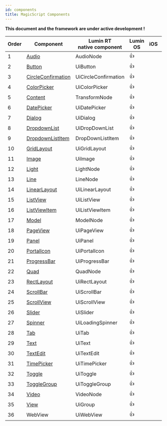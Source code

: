 ```yaml
---
id: components
title: MagicScript Components
---
```


**This document and the framework are under active development !**

| Order | Component                                              | Lumin RT<br/>native component | Lumin OS   | iOS | Android |
| ----- | ------------------------------------------------------ | ----------------------------- | ---------- | --- | ------- |
| 1     | [Audio](components/Audio.md)                           | AudioNode                     | :thumbsup: |
| 2     | [Button](components/Button.md)                         | UiButton                      | :thumbsup: |
| 3     | [CircleConfirmation](components/CircleConfirmation.md) | UiCircleConfirmation          | :thumbsup: |
| 4     | [ColorPicker](components/ColorPicker.md)               | UiColorPicker                 | :thumbsup: |
| 5     | [Content](components/Content.md)                       | TransformNode                 | :thumbsup: |
| 6     | [DatePicker](components/DatePicker.md)                 | UiDatePicker                  | :thumbsup: |
| 7     | [Dialog](components/Dialog.md)                         | UiDialog                      | :thumbsup: |
| 8     | [DropdownList](components/DropdownList.md)             | UiDropDownList                | :thumbsup: |
| 9     | [DropdownListItem](components/DropdownListItem.md)     | DropDownListItem              | :thumbsup: |
| 10    | [GridLayout](components/GridLayout.md)                 | UiGridLayout                  | :thumbsup: |
| 11    | [Image](components/Image.md)                           | UiImage                       | :thumbsup: |
| 12    | [Light](components/Light.md)                           | LightNode                     | :thumbsup: |
| 13    | [Line](components/Line.md)                             | LineNode                      | :thumbsup: |
| 14    | [LinearLayout](components/LinearLayout.md)             | UiLinearLayout                | :thumbsup: |
| 15    | [ListView](components/ListView.md)                     | UiListView                    | :thumbsup: |
| 16    | [ListViewItem](components/ListViewItem.md)             | UiListViewItem                | :thumbsup: |
| 17    | [Model](components/Model.md)                           | ModelNode                     | :thumbsup: |
| 18    | [PageView](components/PageView.md)                     | UiPageView                    | :thumbsup: |
| 19    | [Panel](components/Panel.md)                           | UiPanel                       | :thumbsup: |
| 20    | [PortalIcon](components/PortalIcon.md)                 | UiPortalIcon                  | :thumbsup: |
| 21    | [ProgressBar](components/ProgressBar.md)               | UiProgressBar                 | :thumbsup: |
| 22    | [Quad](components/Quad.md)                             | QuadNode                      | :thumbsup: |
| 23    | [RectLayout](components/RectLayout.md)                 | UiRectLayout                  | :thumbsup: |
| 24    | [ScrollBar](components/ScrollBar.md)                   | UiScrollBar                   | :thumbsup: |
| 25    | [ScrollView](components/ScrollView.md)                 | UiScrollView                  | :thumbsup: |
| 26    | [Slider](components/Slider.md)                         | UiSlider                      | :thumbsup: |
| 27    | [Spinner](components/Spinner.md)                       | UiLoadingSpinner              | :thumbsup: |
| 28    | [Tab](components/Tab.md)                               | UiTab                         | :thumbsup: |
| 29    | [Text](components/Text.md)                             | UiText                        | :thumbsup: |
| 30    | [TextEdit](components/TextEdit.md)                     | UiTextEdit                    | :thumbsup: |
| 31    | [TimePicker](components/TimePicker.md)                 | UiTimePicker                  | :thumbsup: |
| 32    | [Toggle](components/Toggle.md)                         | UiToggle                      | :thumbsup: |
| 33    | [ToggleGroup](components/ToggleGroup.md)               | UiToggleGroup                 | :thumbsup: |
| 34    | [Video](components/Video.md)                           | VideoNode                     | :thumbsup: |
| 35    | [View](components/View.md)                             | UiGroup                       | :thumbsup: |
| 36    | WebView                                                | UiWebView                     | :thumbsup: |
